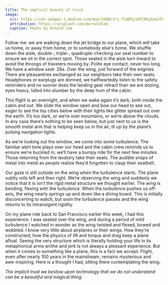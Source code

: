 ```yaml
---
title: The implicit beauty of trust
image:
  src: https://cdn-images-1.medium.com/max/1600/1*L-fLWDSy1KPCNhp54uJ7MA.jpeg
  attribution: https://unsplash.com/@arnoldlee
  caption: Photo by Arnold Lee
---
```


Follow me: we are walking down the jet bridge to our plane, which will take us
home, or away from home, or to somebody else's home. We shuffle down the aisle,
double-, triple-, quadruple-checking our seat number to ensure we sit in the
correct spot. Those seated in the aisle turn inward to avoid the throngs of
travelers moving by. Polite eye contact, never too long. We have a window seat:
28a. Over the wing, just forward of the engines. There are pleasantries
exchanged as our neighbors take their own seats. Headphones or earplugs are
donned, we halfheartedly listen to the safety reminders and no sooner does the
landing gear retract than we are dozing, eyes heavy, lulled into slumber by the
deep hum of the cabin.

This flight is an overnight, and when we wake again it’s dark, both inside the
cabin and out. We slide the window open and bow our head to see out, eager to
see the toy cities below with their lights like glitter spread out over the
earth. It’s too dark, or we’re over mountains, or we’re above the clouds. In any
case there’s nothing to be seen below, but just next to us is the smooth metal
arm that is helping keep us in the air, lit up by the plane’s pulsing navigation
lights.

As we’re looking out the window, we come into some turbulence. The familiar
alert tone plays over our head and the cabin crew reminds us to ensure we’re
buckled in; we’ll have a bumpy ride for the next few minutes. Those returning
from the lavatory take their seats. The audible snaps of metal into metal as
people realize they’d forgotten to clasp their seatbelt.

Our gaze is still outside on the wing when the turbulence starts. The plane
subtly rolls left and then right. We’re observing the wing and suddenly we
notice that it is isn’t the rigid metal structure we thought earlier. The wing
is bending, flexing with the turbulence. When the turbulence pushes us off-axis,
the wing nearly springs up and down like a diving board. This is initially
disconcerting to watch, but soon the turbulence passes and the wing returns to
its intransigent rigidity.

On my plane ride back to San Francisco earlier this week, I had this experience.
I was seated over the wing, and during a period of mild turbulence I watched in
wonder as the wing twisted and flexed, bowed and wobbled. I know very little
about airplanes or their wings. How they’re constructed, how the physics of lift
and torque and drag keep a plane afloat. Seeing the very structure which is
literally holding your life in its metaphorical arms writhe and jerk is not
always a pleasant experience. But when it comes to something like a plane, this
is a fact we accept. Flight, even after nearly 100 years in the mainstream,
remains mysterious and awe-inspiring. Here is a thought I had, sitting there
contemplating the wing.

*The implicit trust we bestow upon technology that we do not understand can be a
beautiful and magical thing.*

